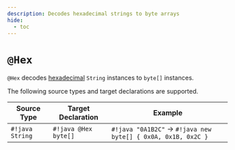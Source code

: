 ```yaml
---
description: Decodes hexadecimal strings to byte arrays
hide:
  - toc
---
```


# `@Hex`

`@Hex` decodes [hexadecimal][] `String` instances to `byte[]` instances.

The following source types and target declarations are supported.

| Source Type     | Target Declaration   | Example                                                      |
|-----------------|----------------------|--------------------------------------------------------------|
| `#!java String` | `#!java @Hex byte[]` | `#!java "0A1B2C"` → `#!java new byte[] { 0x0A, 0x1B, 0x2C }` |

[hexadecimal]: https://en.wikipedia.org/wiki/Hexadecimal
